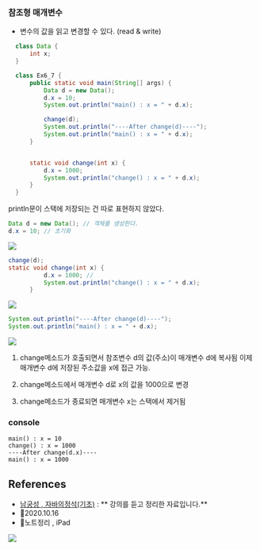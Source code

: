### 참조형 매개변수
- 변수의 값을 읽고 변경할 수 있다. (read & write)

```java
  class Data { 
      int x;
  }

  class Ex6_7 {
      public static void main(String[] args) {
          Data d = new Data();
          d.x = 10;
          System.out.println("main() : x = " + d.x);

          change(d);
          System.out.println("----After change(d)----");
          System.out.println("main() : x = " + d.x);
      }


      static void change(int x) {
          d.x = 1000;
          System.out.println("change() : x = " + d.x);
      }
  }
```
println문이 스택에 저장되는 건 따로 표현하지 않았다.

```java
Data d = new Data(); // 객체를 생성한다.
d.x = 10; // 초기화
```         
![](https://images.velog.io/images/withcolinsong/post/4b95328d-bcf6-4c13-8b1b-d22a5a9c2dda/image.png)
```java
change(d); 
static void change(int x) {
          d.x = 1000; //
          System.out.println("change() : x = " + d.x);
      }
```
![](https://images.velog.io/images/withcolinsong/post/845abc10-9a69-4d60-a5a3-244e9a6369b8/image.png)

```java
System.out.println("----After change(d)----");
System.out.println("main() : x = " + d.x);
```
![](https://images.velog.io/images/withcolinsong/post/0236c799-eb66-477a-ade7-c57d83a6f76f/image.png)

1. change메소드가 호출되면서 참조변수 d의 값(주소)이 매개변수 d에 복사됨
	이제 매개변수 d에 저장된 주소값을 x에 접근 가능.
    
2. change메소드에서 매개변수 d로 x의 값을 1000으로 변경
3. change메소드가 종료되면 매개변수 x는 스택에서 제거됨

### console
```
main() : x = 10
change() : x = 1000
----After change(d.x)----
main() : x = 1000
```

## References
- [남궁성 , 자바의정석(기초)](https://www.youtube.com/user/MasterNKS) : ** 강의를 듣고 정리한 자료입니다.**
- 🎈2020.10.16
- 🎈노트정리 , iPad

![](https://images.velog.io/images/withcolinsong/post/8dc5159f-5174-49f0-8cca-748d6cd38345/image.png)

